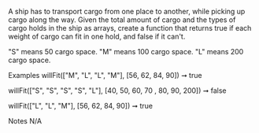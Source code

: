 A ship has to transport cargo from one place to another, while picking up cargo along the way. Given the total amount of cargo and the types of cargo holds in the ship as arrays, create a function that returns true if each weight of cargo can fit in one hold, and false if it can't.

"S" means 50 cargo space.
"M" means 100 cargo space.
"L" means 200 cargo space.

Examples
willFit(["M", "L", "L", "M"], [56, 62, 84, 90]) ➞ true

willFit(["S", "S", "S", "S", "L"], [40, 50, 60, 70 , 80, 90, 200]) ➞ false

willFit(["L", "L", "M"], [56, 62, 84, 90]) ➞ true

Notes
N/A